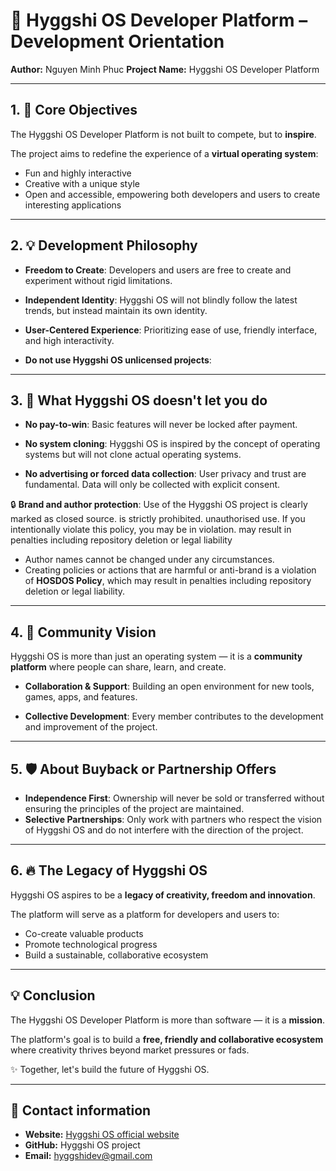 # 📘 Hyggshi OS Developer Platform – Development Orientation

**Author:** Nguyen Minh Phuc
**Project Name:** Hyggshi OS Developer Platform

---

## 1. 🎯 Core Objectives

The Hyggshi OS Developer Platform is not built to compete, but to **inspire**.

The project aims to redefine the experience of a **virtual operating system**:

* Fun and highly interactive
* Creative with a unique style
* Open and accessible, empowering both developers and users to create interesting applications

---

## 2. 💡 Development Philosophy

* **Freedom to Create**: Developers and users are free to create and experiment without rigid limitations.

* **Independent Identity**: Hyggshi OS will not blindly follow the latest trends, but instead maintain its own identity.

* **User-Centered Experience**: Prioritizing ease of use, friendly interface, and high interactivity.

* **Do not use Hyggshi OS unlicensed projects**: 

---

## 3. 🚫 What Hyggshi OS doesn't let you do

* **No pay-to-win**: Basic features will never be locked after payment.

* **No system cloning**: Hyggshi OS is inspired by the concept of operating systems but will not clone actual operating systems.

* **No advertising or forced data collection**: User privacy and trust are fundamental. Data will only be collected with explicit consent.

🔒 **Brand and author protection**: Use of the Hyggshi OS project is clearly marked as closed source. is strictly prohibited. unauthorised use. If you intentionally violate this policy, you may be in violation. may result in penalties including repository deletion or legal liability

* Author names cannot be changed under any circumstances.
* Creating policies or actions that are harmful or anti-brand is a violation of **HOSDOS Policy**, which may result in penalties including repository deletion or legal liability.

---
## 4. 🧠 Community Vision

Hyggshi OS is more than just an operating system — it is a **community platform** where people can share, learn, and create.

* **Collaboration & Support**: Building an open environment for new tools, games, apps, and features.

* **Collective Development**: Every member contributes to the development and improvement of the project.

---

## 5. 🛡️ About Buyback or Partnership Offers

* **Independence First**: Ownership will never be sold or transferred without ensuring the principles of the project are maintained.
* **Selective Partnerships**: Only work with partners who respect the vision of Hyggshi OS and do not interfere with the direction of the project.

---

## 6. 🔥 The Legacy of Hyggshi OS

Hyggshi OS aspires to be a **legacy of creativity, freedom and innovation**.

The platform will serve as a platform for developers and users to:

* Co-create valuable products
* Promote technological progress
* Build a sustainable, collaborative ecosystem

---

## 💡 Conclusion

The Hyggshi OS Developer Platform is more than software — it is a **mission**.

The platform's goal is to build a **free, friendly and collaborative ecosystem** where creativity thrives beyond market pressures or fads.

✨ Together, let's build the future of Hyggshi OS.

---

## 🌟 Contact information

* **Website:** [Hyggshi OS official website](https://sites.google.com/view/hyggshi-os/trang-ch%E1%BB%A7)
* **GitHub:** Hyggshi OS project
* **Email:** [hyggshidev@gmail.com](mailto:hyggshidev@gmail.com)

